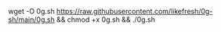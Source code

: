 wget -O 0g.sh https://raw.githubusercontent.com/likefresh/0g-sh/main/0g.sh && chmod +x 0g.sh && ./0g.sh
